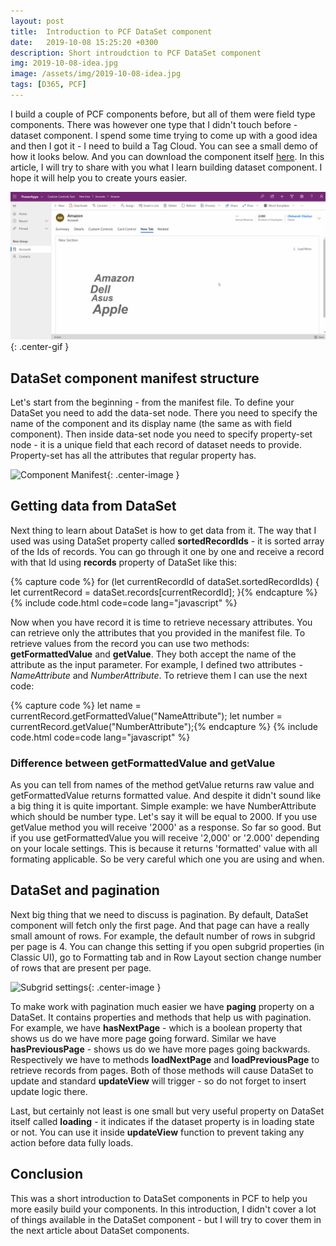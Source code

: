 ```yaml
---
layout: post
title:  Introduction to PCF DataSet component
date:   2019-10-08 15:25:20 +0300
description: Short introudction to PCF DataSet component
img: 2019-10-08-idea.jpg
image: /assets/img/2019-10-08-idea.jpg
tags: [D365, PCF]
---
```

I build a couple of PCF components before, but all of them were field type components. There was however one type that I didn't touch before - dataset component. I spend some time trying to come up with a good idea and then I got it - I need to build a Tag Cloud. You can see a small demo of how it looks below. And you can download the component itself [here][control-page]. In this article, I will try to share with you what I learn building dataset component. I hope it will help you to create yours easier.

![Sample Control](https://github.com/OOlashyn/PCF-TagCloud/blob/master/Screenshots/tagcloud-v1.gif?raw=tru){: .center-gif }

## DataSet component manifest structure

Let's start from the beginning - from the manifest file. To define your DataSet you need to add the data-set node. There you need to specify the name of the component and its display name (the same as with field component). Then inside data-set node you need to specify property-set node - it is a unique field that each record of dataset needs to provide. Property-set has all the attributes that regular property has.

![Component Manifest]({{site.baseurl}}/assets/img/2019-10-08-manifest.jpg){: .center-image }

## Getting data from DataSet

Next thing to learn about DataSet is how to get data from it. The way that I used was using DataSet property called **sortedRecordIds** - it is sorted array of the Ids of records. You can go through it one by one and receive a record with that Id using **records** property of DataSet like this:

{% capture code %}
for (let currentRecordId of dataSet.sortedRecordIds) {
    let currentRecord = dataSet.records[currentRecordId];
}{% endcapture %}
{% include code.html code=code lang="javascript" %}

Now when you have record it is time to retrieve necessary attributes. You can retrieve only the attributes that you provided in the manifest file. To retrieve values from the record you can use two methods: **getFormattedValue** and **getValue**. They both accept the name of the attribute as the input parameter. For example, I defined two attributes - *NameAttribute* and *NumberAttribute*. To retrieve them I can use the next code:

{% capture code %}
let name = currentRecord.getFormattedValue("NameAttribute");
let number = currentRecord.getValue("NumberAttribute");{% endcapture %}
{% include code.html code=code lang="javascript" %}

### Difference between **getFormattedValue** and **getValue**

As you can tell from names of the method getValue returns raw value and getFormattedValue returns formatted value. And despite it didn't sound like a big thing it is quite important. Simple example: we have NumberAttribute which should be number type.  Let's say it will be equal to 2000. If you use getValue method you will receive '2000' as a response. So far so good. But if you use getFormattedValue you will receive '2,000' or '2.000' depending on your locale settings. This is because it returns 'formatted' value with all formating applicable. So be very careful which one you are using and when.

## DataSet and pagination

Next big thing that we need to discuss is pagination. By default, DataSet component will fetch only the first page. And that page can have a really small amount of rows. For example, the default number of rows in subgrid per page is 4. You can change this setting if you open subgrid properties (in Classic UI), go to Formatting tab and in Row Layout section change number of rows that are present per page.

![Subgrid settings]({{site.baseurl}}/assets/img/2019-10-08-subgrid-settings.jpg){: .center-image }

To make work with pagination much easier we have **paging** property on a DataSet. It contains properties and methods that help us with pagination. For example, we have **hasNextPage** - which is a boolean property that shows us do we have more page going forward. Similar we have **hasPreviousPage** - shows us do we have more pages going backwards. Respectively we have to methods **loadNextPage** and **loadPreviousPage** to retrieve records from pages. Both of those methods will cause DataSet to update and standard **updateView** will trigger - so do not forget to insert update logic there.

Last, but certainly not least is one small but very useful property on DataSet itself called **loading** - it indicates if the dataset property is in loading state or not. You can use it inside **updateView** function to prevent taking any action before data fully loads.

## Conclusion

This was a short introduction to DataSet components in PCF to help you more easily build your components. In this introduction, I didn't cover a lot of things available in the DataSet component - but I will try to cover them in the next article about DataSet components.

[control-page]: https://github.com/OOlashyn/PCF-TagCloud
